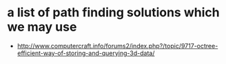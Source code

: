 # a list of path finding solutions which we may use
* http://www.computercraft.info/forums2/index.php?/topic/9717-octree-efficient-way-of-storing-and-querying-3d-data/